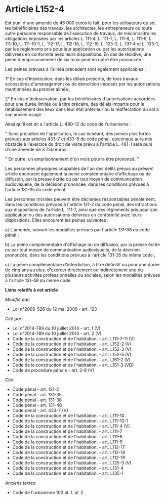 # Article L152-4

Est puni d'une amende de 45 000 euros le fait, pour les utilisateurs du sol, les bénéficiaires des travaux, les architectes,
les entrepreneurs ou toute autre personne responsable de l'exécution de travaux, de méconnaître les obligations imposées par
les articles L. 111-4, L. 111-7, L. 111-8, L. 111-9, L. 111-10, L. 111-10-1, L. 112-17, L. 112-18, L. 112-19, L. 125-3, L.
131-4 et L. 135-1, par les règlements pris pour leur application ou par les autorisations délivrées en conformité avec leurs
dispositions. En cas de récidive, une peine d'emprisonnement de six mois peut en outre être prononcée. 

Les peines prévues à l'alinéa précédent sont également applicables : 

1° En cas d'inexécution, dans les délais prescrits, de tous travaux accessoires d'aménagement ou de démolition imposés par
les autorisations mentionnées au premier alinéa ; 

2° En cas d'inobservation, par les bénéficiaires d'autorisations accordées pour une durée limitée ou à titre précaire, des
délais impartis pour le rétablissement des lieux dans leur état antérieur ou la réaffectation du sol à son ancien usage. 

Ainsi qu'il est dit à l'article L. 480-12 du code de l'urbanisme : 

" Sans préjudice de l'application, le cas échéant, des peines plus fortes prévues aux articles 433-7 et 433-8 du code pénal,
quiconque aura mis obstacle à l'exercice du droit de visite prévu à l'article L. 461-1 sera puni d'une amende de 3 750
euros. 

" En outre, un emprisonnement d'un mois pourra être prononcé. " 

Les personnes physiques coupables de l'un des délits prévus au présent article encourent également la peine complémentaire
d'affichage ou de diffusion, par la presse écrite ou par tout moyen de communication audiovisuelle, de la décision prononcée,
dans les conditions prévues à l'article 131-35 du code pénal. 

Les personnes morales peuvent être déclarées responsables pénalement, dans les conditions prévues à l'article 121-2 du code
pénal, des infractions aux dispositions de l'article L. 111-7, ainsi que des règlements pris pour son application ou des
autorisations délivrées en conformité avec leurs dispositions. Elles encourent les peines suivantes : 

a) L'amende, suivant les modalités prévues par l'article 131-38 du code pénal ; 

b) La peine complémentaire d'affichage ou de diffusion, par la presse écrite ou par tout moyen de communication
audiovisuelle, de la décision prononcée, dans les conditions prévues à l'article 131-35 du même code ; 

c) La peine complémentaire d'interdiction, à titre définitif ou pour une durée de cinq ans au plus, d'exercer directement ou
indirectement une ou plusieurs activités professionnelles ou sociales, selon les modalités prévues à l'article 131-48 du même
code.

**Liens relatifs à cet article**

_Modifié par_:

  - Loi n°2009-526 du 12 mai 2009 - art. 123

_Cité par_:

  - Loi n°2014-789 du 10 juillet 2014 - art. 1 (V)
  - Loi n°2014-789 du 10 juillet 2014 - art. 2 (V)
  - Code de la construction et de l'habitation. - art. L111-7-11 (V)
  - Code de la construction et de l'habitation. - art. L152-2 (V)
  - Code de la construction et de l'habitation. - art. L152-3 (V)
  - Code de la construction et de l'habitation. - art. L152-5 (V)
  - Code de la construction et de l'habitation. - art. L161-2 (V)
  - Code de la construction et de l'habitation. - art. L161-3 (VD)
  - Code de procédure pénale - art. 2-8 (V)

_Cite_:

  - Code pénal - art. 121-2
  - Code pénal - art. 131-35
  - Code pénal - art. 131-38
  - Code pénal - art. 131-48
  - Code pénal - art. 433-7 (V)
  - Code de la construction et de l'habitation. - art. L111-10
  - Code de la construction et de l'habitation. - art. L111-10-1
  - Code de la construction et de l'habitation. - art. L111-4 (V)
  - Code de la construction et de l'habitation. - art. L111-7
  - Code de la construction et de l'habitation. - art. L111-8
  - Code de la construction et de l'habitation. - art. L111-9
  - Code de la construction et de l'habitation. - art. L112-17
  - Code de la construction et de l'habitation. - art. L112-18
  - Code de la construction et de l'habitation. - art. L112-19
  - Code de la construction et de l'habitation. - art. L125-3 (V)
  - Code de la construction et de l'habitation. - art. L131-4
  - Code de la construction et de l'habitation. - art. L135-1

_Anciens textes_:

  - Code de l'urbanisme 103 al. 1, al. 2
